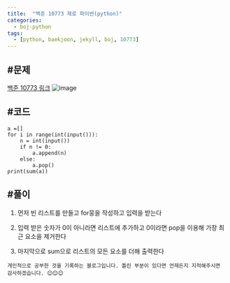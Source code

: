 ```yaml
---
title:  "백준 10773 제로 파이썬(python)"
categories:
  - boj-python
tags:
  - [python, baekjoon, jekyll, boj, 10773]
---
```


#문제
---
[백준 10773 링크](https://www.acmicpc.net/problem/10773)
![image](https://user-images.githubusercontent.com/96028198/150285548-ebb0378c-7e13-478a-8c22-ff135d44cd72.png)


#코드
---
```
a =[]
for i in range(int(input())):
    n = int(input())
    if n != 0:
        a.append(n)
    else:
        a.pop()
print(sum(a))
```
#풀이
---
1. 먼저 빈 리스트를 만들고 for뭉을 작성하고 입력을 받는다

2. 입력 받은 숫자가 0이 아니라면 리스트에 추가하고 0이라면 pop을 이용해 가장 최근 요소을 제거한다

3. 마지막으로 sum으로 리스트의 모든 요소를 더해 출력한다


```
개인적으로 공부한 것을 기록하는 블로그입니다. 틀린 부분이 있다면 언제든지 지적해주시면 감사하겠습니다. 😊😊😊
```